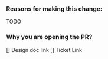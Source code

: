 ### Reasons for making this change:

TODO

### Why you are opening the PR?

[] Design doc link 
[] Ticket Link 